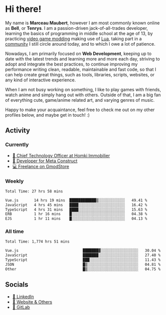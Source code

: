 # Hi there!

My name is **Marceau Maubert**, however I am most commonly known online as **Bell**, or **Tenrys**. I am a passion-driven jack-of-all-trades developer, learning the basics of programming in middle school at the age of 13, by practicing [video game modding](https://garrysmod.com) making use of [Lua](https://lua.org), taking part in a [community](https://metastruct.net) I still circle around today, and to which I owe a lot of patience.

Nowadays, I am primarily focused on **Web Development**, keeping up to date with the latest trends and learning more and more each day, striving to adopt  and integrate the best practices, to continue improving my performance writing clean, readable, maintainable and fast code, so that I can help create great things, such as tools, libraries, scripts, websites, or any kind of interactive experience.

When I am not busy working on something, I like to play games with friends, watch anime and simply hang out with others. Outside of that, I am a big fan of everything cute, game/anime related art, and varying genres of music.

Happy to make your acquaintance, feel free to check me out on my other profiles below, and maybe get in touch! :)

## Activity

### Currently

- [🏢 Chief Technology Officer at Homki Immobilier](https://homki-immobilier.com)
- [🎈 Developer for Meta Construct](https://metastruct.net)
- [💻 Freelance on GmodStore](https://www.gmodstore.com/users/Tenrys)

### Weekly
<!--START_SECTION:wakaWeekly-->

```txt
Total Time: 27 hrs 58 mins

Vue.js       14 hrs 19 mins  ████████████▒░░░░░░░░░░░░   49.41 %
JavaScript   4 hrs 45 mins   ████░░░░░░░░░░░░░░░░░░░░░   16.42 %
TypeScript   4 hrs 31 mins   ████░░░░░░░░░░░░░░░░░░░░░   15.63 %
ERB          1 hr 16 mins    █░░░░░░░░░░░░░░░░░░░░░░░░   04.38 %
EJS          1 hr 11 mins    █░░░░░░░░░░░░░░░░░░░░░░░░   04.13 %
```

<!--END_SECTION:wakaWeekly-->

### All time
<!--START_SECTION:wakaTotal-->

```txt
Total Time: 1,774 hrs 51 mins

Vue.js                             ███████▓░░░░░░░░░░░░░░░░░   30.04 %
JavaScript                         ███████░░░░░░░░░░░░░░░░░░   27.40 %
TypeScript                         ███░░░░░░░░░░░░░░░░░░░░░░   11.43 %
JSON                               █▒░░░░░░░░░░░░░░░░░░░░░░░   04.81 %
Other                              █▒░░░░░░░░░░░░░░░░░░░░░░░   04.75 %
```

<!--END_SECTION:wakaTotal-->

## Socials

- [👔 LinkedIn](https://www.linkedin.com/in/marceau-maubert)
- [🔗 Website & Others](https://bell.moe)
- [🦊 GitLab](https://gitlab.com/Tenrys)
